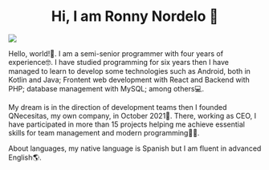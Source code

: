 <div align="center">
<h1 align="center">Hi, I am Ronny Nordelo 👋</h1>
</div>
<img src="https://qnecesitas.nat.cu/Ronny/github_profile.png">

Hello, world!🤙. I am a semi-senior programmer with four years of experience🤓. I have studied programming for six years then I have managed to learn to develop some technologies such as Android, both in Kotlin and Java; Frontent web development with React and Backend with PHP; database management with MySQL; among others💻.

My dream is in the direction of development teams then I founded QNecesitas, my own company, in October 2021🏢. There, working as CEO, I have participated in more than 15 projects helping me achieve essential skills for team management and modern programming👨‍💼.

About languages, my native language is Spanish but I am fluent in advanced English🌎.
